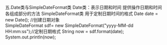 五.Date类与SimpleDateFormat类
Date类：表示日期和时间
提供操作日期和时间各组成部分的方法
SimpleDateFormat类
用于定制日期时间的格式
Date date = new Date();    //创建日期对象  
SimpleDateFormat sdf= new SimpleDateFormat("yyyy-MM-dd HH:mm:ss");//定制日期格式
String now = sdf.format(date);
System.out.println(now);